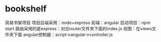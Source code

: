 # bookshelf
简易书架项目
项目后端采用：node+express
前端：angular
启动项目：npm start
路由采用的是express：对应router文件夹下面的index.js
视图：在views文件夹下面
angular控制器：script->angular->controller.js

